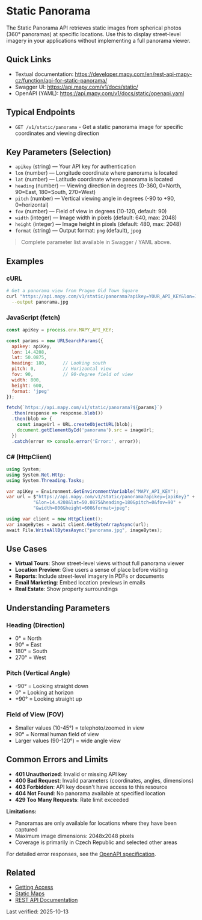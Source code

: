 # Static Panorama

The Static Panorama API retrieves static images from spherical photos (360° panoramas) at specific locations. Use this to display street-level imagery in your applications without implementing a full panorama viewer.

## Quick Links

- Textual documentation: https://developer.mapy.com/en/rest-api-mapy-cz/function/api-for-static-panorama/
- Swagger UI: https://api.mapy.com/v1/docs/static/
- OpenAPI (YAML): https://api.mapy.com/v1/docs/static/openapi.yaml

## Typical Endpoints

- `GET /v1/static/panorama` - Get a static panorama image for specific coordinates and viewing direction

## Key Parameters (Selection)

- `apikey` (string) — Your API key for authentication
- `lon` (number) — Longitude coordinate where panorama is located
- `lat` (number) — Latitude coordinate where panorama is located
- `heading` (number) — Viewing direction in degrees (0-360, 0=North, 90=East, 180=South, 270=West)
- `pitch` (number) — Vertical viewing angle in degrees (-90 to +90, 0=horizontal)
- `fov` (number) — Field of view in degrees (10-120, default: 90)
- `width` (integer) — Image width in pixels (default: 640, max: 2048)
- `height` (integer) — Image height in pixels (default: 480, max: 2048)
- `format` (string) — Output format: `png` (default), `jpeg`

> Complete parameter list available in Swagger / YAML above.

## Examples

### cURL

```bash
# Get a panorama view from Prague Old Town Square
curl "https://api.mapy.com/v1/static/panorama?apikey=YOUR_API_KEY&lon=14.4208&lat=50.0875&heading=180&pitch=0&fov=90&width=800&height=600" \
  --output panorama.jpg
```

### JavaScript (fetch)

```js
const apiKey = process.env.MAPY_API_KEY;

const params = new URLSearchParams({
  apikey: apiKey,
  lon: 14.4208,
  lat: 50.0875,
  heading: 180,      // Looking south
  pitch: 0,          // Horizontal view
  fov: 90,           // 90-degree field of view
  width: 800,
  height: 600,
  format: 'jpeg'
});

fetch(`https://api.mapy.com/v1/static/panorama?${params}`)
  .then(response => response.blob())
  .then(blob => {
    const imageUrl = URL.createObjectURL(blob);
    document.getElementById('panorama').src = imageUrl;
  })
  .catch(error => console.error('Error:', error));
```

### C# (HttpClient)

```csharp
using System;
using System.Net.Http;
using System.Threading.Tasks;

var apiKey = Environment.GetEnvironmentVariable("MAPY_API_KEY");
var url = $"https://api.mapy.com/v1/static/panorama?apikey={apiKey}" +
          "&lon=14.4208&lat=50.0875&heading=180&pitch=0&fov=90" +
          "&width=800&height=600&format=jpeg";

using var client = new HttpClient();
var imageBytes = await client.GetByteArrayAsync(url);
await File.WriteAllBytesAsync("panorama.jpg", imageBytes);
```

## Use Cases

- **Virtual Tours**: Show street-level views without full panorama viewer
- **Location Preview**: Give users a sense of place before visiting
- **Reports**: Include street-level imagery in PDFs or documents
- **Email Marketing**: Embed location previews in emails
- **Real Estate**: Show property surroundings

## Understanding Parameters

### Heading (Direction)
- 0° = North
- 90° = East
- 180° = South
- 270° = West

### Pitch (Vertical Angle)
- -90° = Looking straight down
- 0° = Looking at horizon
- +90° = Looking straight up

### Field of View (FOV)
- Smaller values (10-45°) = telephoto/zoomed in view
- 90° = Normal human field of view
- Larger values (90-120°) = wide angle view

## Common Errors and Limits

- **401 Unauthorized**: Invalid or missing API key
- **400 Bad Request**: Invalid parameters (coordinates, angles, dimensions)
- **403 Forbidden**: API key doesn't have access to this resource
- **404 Not Found**: No panorama available at specified location
- **429 Too Many Requests**: Rate limit exceeded

**Limitations:**
- Panoramas are only available for locations where they have been captured
- Maximum image dimensions: 2048x2048 pixels
- Coverage is primarily in Czech Republic and selected other areas

For detailed error responses, see the [OpenAPI specification](https://api.mapy.com/v1/docs/static/openapi.yaml).

## Related

- [Getting Access](getting-access.md)
- [Static Maps](static-maps.md)
- [REST API Documentation](README.md)

Last verified: 2025-10-13

